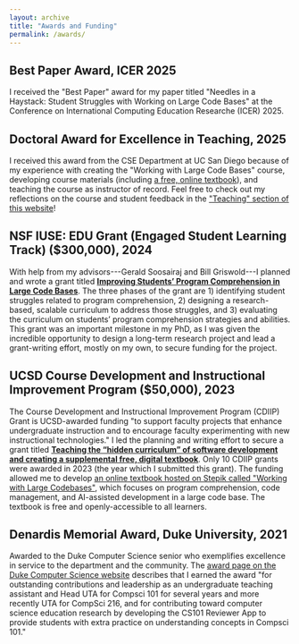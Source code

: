 ```yaml
---
layout: archive
title: "Awards and Funding"
permalink: /awards/
---
```


## Best Paper Award, ICER 2025

I received the "Best Paper" award for my paper titled "Needles in a Haystack: Student Struggles with Working on Large Code Bases" at the Conference on International Computing Education Researche (ICER) 2025.


## Doctoral Award for Excellence in Teaching, 2025

I received this award from the CSE Department at UC San Diego because of my experience with creating the "Working with Large Code Bases" course, developing course materials (including [a free, online textbook](https://stepik.org/course/178674/syllabus)), and teaching the course as instructor of record. Feel free to check out my reflections on the course and student feedback in the ["Teaching" section of this website](https://anshulshah99.github.io/teaching/)!

## NSF IUSE: EDU Grant (Engaged Student Learning Track) ($300,000), 2024

With help from my advisors---Gerald Soosairaj and Bill Griswold---I planned and wrote a grant titled **[Improving Students’ Program Comprehension in Large Code Bases](https://www.nsf.gov/awardsearch/showAward?AWD_ID=2417531)**. The three phases of the grant are 1) identifying student struggles related to program comprehension, 2) designing a research-based, scalable curriculum to address those struggles, and 3) evaluating the curriculum on students’ program comprehension strategies and abilities. This grant was an important milestone in my PhD, as I was given the incredible opportunity to design a long-term research project and lead a grant-writing effort, mostly on my own, to secure funding for the project.

## UCSD Course Development and Instructional Improvement Program ($50,000), 2023

The Course Development and Instructional Improvement Program (CDIIP) Grant is UCSD-awarded funding "to support faculty projects that enhance undergraduate instruction and to encourage faculty experimenting with new instructional technologies." I led the planning and writing effort to secure a grant titled **[Teaching the “hidden curriculum” of software development and creating a supplemental free, digital textbook](https://academicaffairs.ucsd.edu/_files/2015--2023--Approved-CDIIP-Projects.pdf)**. Only 10 CDIIP grants were awarded in 2023 (the year which I submitted this grant). The funding allowed me to develop [an online textbook hosted on Stepik called "Working with Large Codebases"](https://stepik.org/course/178674/), which focuses on program comprehension, code management, and AI-assisted development in a large code base. The textbook is free and openly-accessible to all learners.

## Denardis Memorial Award, Duke University, 2021

Awarded to the Duke Computer Science senior who exemplifies excellence in service to the department and the community. The [award page on the Duke Computer Science website](https://cs.duke.edu/2021-undergraduate-awards) describes that I earned the award "for outstanding contributions and leadership as an undergraduate teaching assistant and Head UTA for Compsci 101 for several years and more recently UTA for CompSci 216, and for contributing toward computer science education research by developing the CS101 Reviewer App to provide students with extra practice on understanding concepts in Compsci 101."

